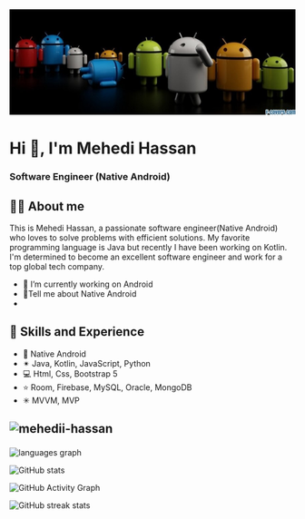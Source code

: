 <img src="https://github.com/mehedii-hassan/mehedii-hassan/blob/main/profile_banner.jpg"> 

# Hi 👋, I'm Mehedi Hassan
### Software Engineer (Native Android)

## 👨‍💻 About me

This is  Mehedi Hassan, a passionate software engineer(Native Android)  who loves to solve problems with efficient solutions. My favorite programming language is Java but recently I have been working on Kotlin. I'm determined to become an excellent software engineer and work for a top global tech company.

- 🔭 I’m currently working on Android
- 🚀Tell me about Native Android
- 
  

## 🌙 Skills and Experience
* 📲 Native Android
* ✴ Java, Kotlin, JavaScript, Python
* 💻 Html, Css, Bootstrap 5
* ⭐ Room, Firebase, MySQL, Oracle, MongoDB
* ✳ MVVM, MVP

## <p align="left"> <img src="https://komarev.com/ghpvc/?username=mehedii-hassan&label=Profile%20views&color=0e75b6&style=flat" alt="mehedii-hassan" /> </p>



  <img src="https://github-readme-stats.vercel.app/api/top-langs?locale=en&hide_title=false&layout=compact&card_width=320&langs_count=5&theme=dracula&hide_border=false&username=mehedii-hassan" height="150" alt="languages graph"  />
</div>


![GitHub stats](https://github-readme-stats.vercel.app/api?username=mehedii-hassan&show_icons=true)  

![GitHub Activity Graph](https://activity-graph.herokuapp.com/graph?username=mehedii-hassan)  

![GitHub streak stats](https://streak-stats.demolab.com/?user=mehedii-hassan)  

 
